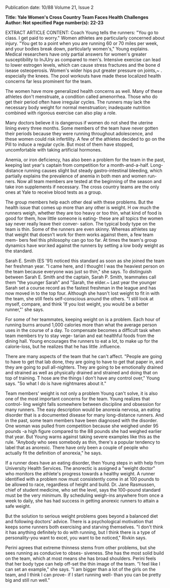 Publication date: 10/88
Volume 21, Issue 2

**Title: Yale Women's Cross Country Team Faces Health Challenges**
**Author: Not specified**
**Page number(s): 22-23**

EXTRACT ARTICLE CONTENT:
Coach Young tells the runners: 
"You go to class. I get paid to 
worry." 
Women athletes are particularly 
concerned about injury. "You get to a 
point when you are running 60 or 70 
miles per week, and your bodies break 
down, particularly women's," Young 
explains. Medical researchers have 
only partial answers for women's 
greater susceptibility to InJUry as 
compared to men's. Intensive exercise 
can lead to lower estrogen levels, which 
can cause stress fractures and the bone 
d isease osteoperosis. Women's wider 
hips put greater pressure on joints,~ . 
especially 
the 
knees. 
The pool 
workouts have made these localized 
health concerns far less prominent for 
the team. 

The women have more generalized 
health concerns as well. Many of these 
athletes don't menstruate, a condition 
called amenorrhea. Those who do get 
their period often have irregular 
cycles. The runners may lack the 
necessary body weight for normal 
menstruation; 
inadequate nutrition 
combined with rigorous exercise can 
also play a role. 

Many doctors believe it is dangerous 
if women do not shed the uterine lining 
every three months. Some members of 
the team have never gotten their 
periods because they were running 
throughout adolescence, and these 
women could risk infertility. A few of 
the athletes decided to go on the Pill to 
induce a regular cycle. But most of 
them have stopped, uncomfortable 
with taking artificial hormones. 

Anemia, or iron deficiency, has also 
been a problem for the team in the 
past, keeping last year's captain from
competition for a month-and-a-half. 
Long-distance running causes slight 
but steady gastro-intestinal bleeding, 
which partially explains the prevalence 
of anemia in both men and women run-
ners. Now all team members are tested 
at the beginning of the season and take 
iron supplements if necessary. The 
cross country teams are the only ones 
at Yale to receive blood tests as a 
group. 

The group members help each other 
deal with these problems. But the 
health issue that comes up more than 
any other is weight. H ow much the 
runners weigh, whether they are too 
heavy or too thin, what kind of food is 
good for them, how little someone is 
eating- these are all topics the women 
say never really leave their conver-
sation. The typical body type on the 
team is thin. Some of the runners are 
even skinny. Whereas athletes say that 
weight that doesn't work for them 
works against them, a few team mem-
bers feel this philosophy can go too far. 
At times the team's group dynamics 
have wor:ked against the runners by 
setting a low body weight as the 
standard. 

Sarah E. Smith (ES '91) noticed this 
standard as soon as she joined the team 
her freshman year. "I came here, and I 
thought I was the heaviest person on 
the team because everyone was just so 
thin," she says. To distinguish between 
Sarah E. Smith and the captain, Sarah 
P. Smith, teammates call them "the 
younger Sarah" and "Sarah, the elder.~ 
Last year the younger Sarah set a 
course record as the fastest freshman in 
the league and has now moved in to the 
top four. Although she hasn't lost 
weight to fit in with the team, she still 
feels self-conscious around the others. 
"I still look at myself, compare, and 
think 'If you lost weight, you would be 
a better runner,"' she says. 

For some of her teammates, keeping 
weight on is a problem. Each hour of 
running burns around 1,000 calories 
more than what the average person 
uses in the course of a day. To 
compensate becomes a difficult task 
when team members try to stay vege-
tarian and eat healthful foods from the 
dining hall. Young encourages the 
runners to eat a lot, to make up for the 
calorie-loss, but he realizes that he has 
little .influence. 

There are many 
aspects of the team that he can't 
affect. "People are going to have to get 
that lab done, they are going to have to 
get that paper in, and they are going to 
pull all-nighters. They are going to be 
emotionally drained and strained as 
well as physically drained and strained 
and doing that on top of training. 
T hose are the things I don't have any 
control over," Young says. "So what I 
do is have nightmares about it." 

Team members' weight is not only a 
problem Young can't solve, it is also 
one of the most important concerns for 
the team. Young realizes that control-
ling weight falls somewhere between 
discipline and obsession for many 
runners. The easy description would 
be anorexia nervosa, 
an eating 
disorder that is a documented disease 
for many long-distance runners. And 
in the past, some team members have 
been diagnosed with the disorder. One 
woman was pulled from competition 
because she weighed under 95 pounds 
-a high figure compared to the 88 
pounds she had weighed earlier that 
year. But Young warns against taking 
severe examples like this as the rule. 
"Anybody who sees somebody as thin, 
there's a popular tendency to label that 
as anorexic. There have only been a 
couple of people who actually fit the 
definition of anorexia," he says. 

If a runner does have an eating 
disorder, then Young steps in with help 
from University Health Services. The 
anorectic is assigned a "weight doctor" 
who monitors the athlete's progress 
towards a healthy weight. A runner 
identified with a problem now must 
consistently come in at 100 pounds to 
be allowed to race, regardless of height 
and build. Dr. Jane Rasmussen, chief 
of student medicine, who set the level, 
says the 100-pound standard must be 
the very minimum. By scheduling 
weigh-ins anywhere from once a week 
to daily, she has had success in getting 
anorexic runners to attain a safe 
weight. 

But the solution to serious weight 
problems goes beyond a balanced diet 
and following doctors' advice. There is 
a psychological motivation that keeps 
some runners both exercising and 
starving themselves. "I don't think it 
has anything definitely to do with 
running, but I think there is a type of 
personality-you want to excel, you 
want to be noticed," Rivkin says. 

Perini agrees that extreme thinness 
stems from other problems, but she 
sees running as conducive to obses-
siveness. She has the most solid build 
on the team, which at most means she 
has broad shoulders. Perini feels that 
her body type can help off-set the thin 
image of the team. "I feel like I can set 
an example," she says. "I am bigger 
than a lot of the girls on the team, and 
I think I can prove- if I start running 
well- than you can be pretty big and 
still run well."